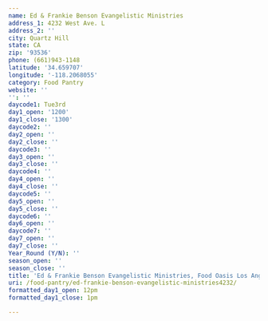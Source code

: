 ```yaml
---
name: Ed & Frankie Benson Evangelistic Ministries
address_1: 4232 West Ave. L
address_2: ''
city: Quartz Hill
state: CA
zip: '93536'
phone: (661)943-1148
latitude: '34.659707'
longitude: '-118.2068055'
category: Food Pantry
website: ''
'': ''
daycode1: Tue3rd
day1_open: '1200'
day1_close: '1300'
daycode2: ''
day2_open: ''
day2_close: ''
daycode3: ''
day3_open: ''
day3_close: ''
daycode4: ''
day4_open: ''
day4_close: ''
daycode5: ''
day5_open: ''
day5_close: ''
daycode6: ''
day6_open: ''
daycode7: ''
day7_open: ''
day7_close: ''
Year_Round (Y/N): ''
season_open: ''
season_close: ''
title: 'Ed & Frankie Benson Evangelistic Ministries, Food Oasis Los Angeles'
uri: /food-pantry/ed-frankie-benson-evangelistic-ministries4232/
formatted_day1_open: 12pm
formatted_day1_close: 1pm

---
```

